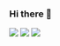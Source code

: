 ### Hi there 👋

<img src="https://img.shields.io/badge/HTML-243763?style=for-the-badge&logo=HTML5&logoColor=#E34F26"/> <img src="https://img.shields.io/badge/CSS-243763?style=for-the-badge&logo=CSS3&logoColor=#1572B6"/> <img src="https://img.shields.io/badge/JavaScript-243763?style=for-the-badge&logo=JavaScript&logoColor=#F7DF1E"/>
